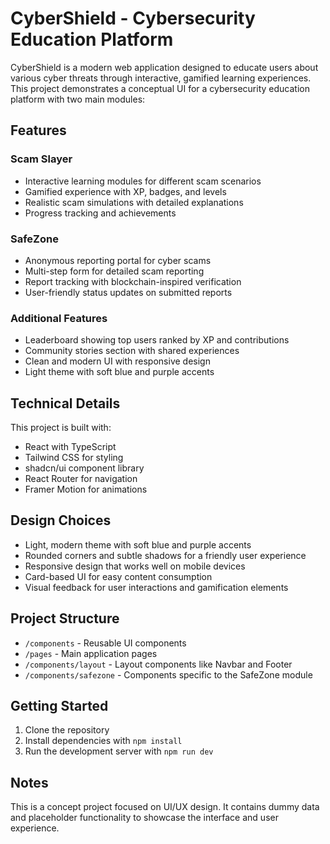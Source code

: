 
# CyberShield - Cybersecurity Education Platform

CyberShield is a modern web application designed to educate users about various cyber threats through interactive, gamified learning experiences. This project demonstrates a conceptual UI for a cybersecurity education platform with two main modules:

## Features

### Scam Slayer
- Interactive learning modules for different scam scenarios
- Gamified experience with XP, badges, and levels
- Realistic scam simulations with detailed explanations
- Progress tracking and achievements

### SafeZone
- Anonymous reporting portal for cyber scams
- Multi-step form for detailed scam reporting
- Report tracking with blockchain-inspired verification
- User-friendly status updates on submitted reports

### Additional Features
- Leaderboard showing top users ranked by XP and contributions
- Community stories section with shared experiences
- Clean and modern UI with responsive design
- Light theme with soft blue and purple accents

## Technical Details

This project is built with:

- React with TypeScript
- Tailwind CSS for styling
- shadcn/ui component library
- React Router for navigation
- Framer Motion for animations

## Design Choices

- Light, modern theme with soft blue and purple accents
- Rounded corners and subtle shadows for a friendly user experience
- Responsive design that works well on mobile devices
- Card-based UI for easy content consumption
- Visual feedback for user interactions and gamification elements

## Project Structure

- `/components` - Reusable UI components
- `/pages` - Main application pages
- `/components/layout` - Layout components like Navbar and Footer
- `/components/safezone` - Components specific to the SafeZone module

## Getting Started

1. Clone the repository
2. Install dependencies with `npm install`
3. Run the development server with `npm run dev`

## Notes

This is a concept project focused on UI/UX design. It contains dummy data and placeholder functionality to showcase the interface and user experience.

